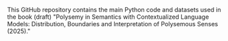 This GitHub repository contains the main Python code and datasets used in the book (draft) "Polysemy in Semantics with Contextualized Language Models: Distribution, Boundaries and Interpretation of Polysemous Senses (2025)."
